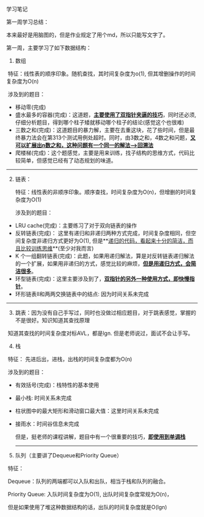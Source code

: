 学习笔记

第一周学习总结：

本来最好是用脑图的，但是作业规定了用个md，所以只能写文字了。

第一周，主要学习了如下数据结构：

1. 数组

​       特征：线性表的顺序印象。随机查找，其时间复杂度为o(1), 但其增删操作的时间复杂度为O(n)

​     涉及到的题目：

- 移动零(完成)
- 盛水最多的容器(完成)：这道题，**<u>主要使用了双指针夹逼的技巧</u>**，同时还必须, 仔细分析题目，得到哪个柱子矮就移动哪个柱子的结论(感觉这个也很难)
- 三数之和(完成)：这道题目的暴力解，主要在去重这块，花了些时间，但是最终暴力法会在第313个测试用例处超时。同时，由3数之和，4数之和问题，<u>**又可以扩展出n数之和，这种问题有一个同一的解法—>回溯法**</u>
- 爬楼梯(完成)：这个题感觉，主要是用来训练，找子结构的思维方式，代码比较简单，但感觉已经有了动态规划的味道。

------



2. 链表：

   特征：线性表的非顺序印象。顺序查找，时间复杂度为O(n)，但增删的时间复杂度为O(1)

   涉及到的题目：

- LRU cache(完成)：主要练习了对于双向链表的操作
- 反转链表(完成)： 这里有递归和非递归两种方式完成，时间复杂度相同，但空间复杂度非递归方式更好为O(1), 但是**<u>递归的代码，看起来十分的简洁，而且比较训练思维</u>**(至少对我而言)
- K 个一组翻转链表(完成)：此题，如果用递归解法，算是对反转链表递归解法的一个扩展，如果用非递归的方式，感觉比较的麻烦，**<u>但是用递归方式，会简洁很多</u>**。
- 环型链表(完成)：这里主要涉及到了，**<u>双指针的另外一种使用方式，即快慢指针</u>**。
- 环形链表II和两两交换链表中的结点: 因为时间关系未完成

------



3. 跳表：因为没有自己手写过，同时也没做过相应题目，对于跳表感觉，掌握的不是很好。知识知道其查找原理

​       知道其查找的时间复杂度对标AVL，都是lgn. 但是老师说过，面试不会让手写。

4. 栈

​       特征： 先进后出，进栈，出栈的时间复杂度都为O(n)

​	   涉及到的题目：

- 有效括号(完成)：栈特性的基本使用

- 最小栈: 时间关系未完成

- 柱状图中的最大矩形和滑动窗口最大值：这里时间关系未完成

- 接雨水：时间谷信息未完成

  但是，挺老师的课程讲解，题目中有一个很重要的技巧，<u>**即使用到单调栈**</u>

  ------

  

5. 队列（主要讲了Dequeue和Priority Queue）

​      特征：

​			Dequeue：队列的两端都可以入队和出队，相当于栈和队列的融合。

​            Priority Queue: 入队时间复杂度为O(1), 出队时间复杂度常规为O(n)，

​            但是如果使用了堆这种数据结构的话，出队的时间复杂度就是O(lgn)